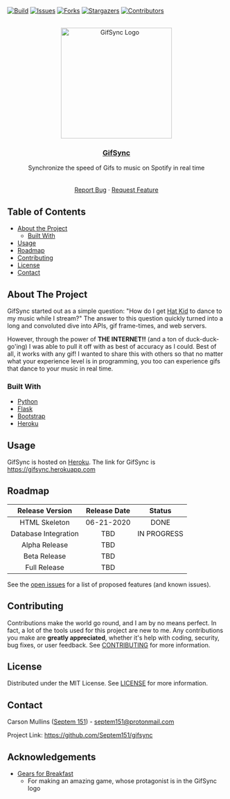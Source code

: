 [![Build][build-shield]][build-url]
[![Issues][issues-shield]][issues-url]
[![Forks][forks-shield]][forks-url]
[![Stargazers][stars-shield]][stars-url]
[![Contributors][contributors-shield]][contributors-url]


<!-- PROJECT LOGO -->
<br />
<div align="center">
  <a href="https://github.com/Septem151/gifsync">
    <img src="gifsync/static/img/logo.png" alt="GifSync Logo" width="256" height="256">
  </a>

  <h3 align="center"><a href="https://gifsync.herokuapp.com">GifSync</a></h3>

  <p align="center">
    Synchronize the speed of Gifs to music on Spotify in real time
    <br />
    <br />
    <br />
    <a href="https://github.com/Septem151/gifsync/issues">Report Bug</a>
    ·
    <a href="https://github.com/Septem151/gifsync/issues">Request Feature</a>
  </p>
</div>



<!-- TABLE OF CONTENTS -->
## Table of Contents

* [About the Project](#about-the-project)
  * [Built With](#built-with)
* [Usage](#usage)
* [Roadmap](#roadmap)
* [Contributing](#contributing)
* [License](#license)
* [Contact](#contact)



<!-- ABOUT THE PROJECT -->
## About The Project
<!-- EXCLUDE PROJECT SCREENSHOT
[![GifSync Screen Shot][project-screenshot]](https://example.com)
-->
GifSync started out as a simple question: "How do I get [Hat Kid](gifsync/static/img/hat-kid-smug-dance.gif) to dance to my music while I stream?" The answer to this question quickly turned into a long and convoluted dive into APIs, gif frame-times, and web servers.

However, through the power of **THE INTERNET!!** (and a ton of duck-duck-go'ing) I was able to pull it off with as best of accuracy as I could. Best of all, it works with any gif! I wanted to share this with others so that no matter what your experience level is in programming, you too can experience gifs that dance to your music in real time.


### Built With

* [Python][python-url]
* [Flask][flask-url]
* [Bootstrap][bootstrap-url]
* [Heroku][heroku-url]

<!-- USAGE EXAMPLES -->
## Usage
GifSync is hosted on [Heroku][heroku-url]. The link for GifSync is https://gifsync.herokuapp.com


<!-- ROADMAP -->
## Roadmap
| Release Version | Release Date | Status |
| :-------------: | :----------: | :-------: |
| HTML Skeleton | 06-21-2020 | DONE |
| Database Integration | TBD | IN PROGRESS |
| Alpha Release | TBD | |
| Beta Release | TBD | |
| Full Release | TBD | |

See the [open issues][issues-url] for a list of proposed features (and known issues).

<!-- CONTRIBUTING -->
## Contributing
Contributions make the world go round, and I am by no means perfect. In fact, a lot of the tools used for this project are new to me. Any contributions you make are **greatly appreciated**, whether it's help with coding, security, bug fixes, or user feedback. See [CONTRIBUTING](CONTRIBUTING.md) for more information.

<!-- LICENSE -->
## License

Distributed under the MIT License. See [LICENSE](LICENSE.txt) for more information.

<!-- CONTACT -->
## Contact

Carson Mullins ([Septem 151][keybase-url]) - [septem151@protonmail.com][email-mailto]

Project Link: https://github.com/Septem151/gifsync


<!-- ACKNOWLEDGEMENTS -->
## Acknowledgements

* [Gears for Breakfast][gfb-url]
  * For making an amazing game, whose protagonist is in the GifSync logo

<!-- MARKDOWN LINKS & IMAGES -->
<!-- https://www.markdownguide.org/basic-syntax/#reference-style-links -->
[build-shield]: https://img.shields.io/github/workflow/status/Septem151/gifsync/GifSync%20CI/master?style=flat-square
[build-url]: https://github.com/
[contributors-shield]: https://img.shields.io/github/contributors/Septem151/gifsync.svg?style=flat-square
[contributors-url]: https://github.com/Septem151/gifsync/graphs/contributors
[forks-shield]: https://img.shields.io/github/forks/Septem151/gifsync.svg?style=flat-square
[forks-url]: https://github.com/Septem151/gifsync/network/members
[stars-shield]: https://img.shields.io/github/stars/Septem151/gifsync.svg?style=flat-square
[stars-url]: https://github.com/Septem151/gifsync/stargazers
[issues-shield]: https://img.shields.io/github/issues/Septem151/gifsync.svg?style=flat-square
[issues-url]: https://github.com/Septem151/gifsync/issues
[project-screenshot]: gifsync/static/img/screenshot.png
[hatintime-url]: https://gearsforbreakfast.com/games/a-hat-in-time/
[gfb-url]: https://gearsforbreakfast.com
[python-url]: https://www.python.org/
[flask-url]: https://pypi.org/project/Flask/
[heroku-url]: https://heroku.com
[bootstrap-url]: https://getbootstrap.com
[keybase-url]: https://keybase.io/septem151
[email-mailto]: mailto:septem151@protonmail.com

